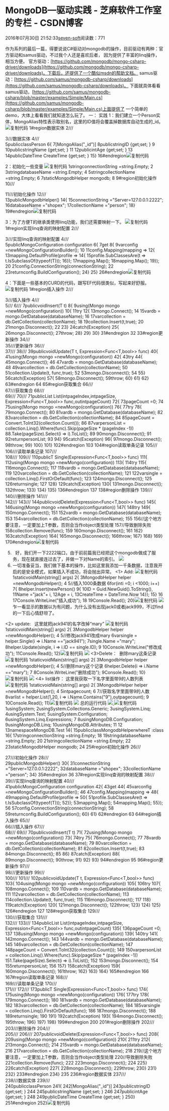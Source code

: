 
# MongoDB—驱动实践 -  芝麻软件工作室的专栏 - CSDN博客


2016年07月30日 21:52:33[seven-soft](https://me.csdn.net/softn)阅读数：771


作为系列的最后一篇，得要说说C\#驱动对mongodb的操作，目前驱动有两种：官方驱动和samus驱动，不过我个人还是喜欢后者，
因为提供了丰富的linq操作，相当方便。
官方驱动：[https://github.com/mongodb/mongo-csharp-driver/downloads](https://github.com/mongodb/mongo-csharp-driver/downloads)。下载后，还提供了一个酷似msdn的帮助文档。
samus驱动：[https://github.com/samus/mongodb-csharp/downloads](https://github.com/samus/mongodb-csharp/downloads)。
下面就具体看看samus驱动，[https://github.com/samus/mongodb-csharp/blob/master/examples/Simple/Main.cs](https://github.com/samus/mongodb-csharp/blob/master/examples/Simple/Main.cs)上面提供了
一个简单的demo，大体上看看我们就知道怎么玩了。
一： 实践
1：我们建立一个Person实体，MongoAlias特性表示取别名，这里的ID值将会覆盖掉数据库自动生成的_id。
![复制代码](http://common.cnblogs.com/images/copycode.gif)
1\#region数据实体
2///<summary>
3///数据实体
4///</summary>
5publicclassPerson
6{
7[MongoAlias("_id")]
8publicstringID {get;set; }
9
10publicstringName {get;set; }
11
12publicintAge {get;set; }
13
14publicDateTime CreateTime {get;set; }
15}
16\#endregion![复制代码](http://common.cnblogs.com/images/copycode.gif)

2：初始化一些变量
![复制代码](http://common.cnblogs.com/images/copycode.gif)
1stringconnectionString =string.Empty;
2
3stringdatabaseName =string.Empty;
4
5stringcollectionName =string.Empty;
6
7staticMongodbHelper<T> mongodb;
8
9\#region初始化操作
10///<summary>
11///初始化操作
12///</summary>
13publicMongodbHelper()
14{
15connectionString ="Server=127.0.0.1:2222";
16databaseName ="shopex";
17collectionName ="person";
18}
19\#endregion![复制代码](http://common.cnblogs.com/images/copycode.gif)

3：为了方便T的继承类使用linq功能，我们还需要映射一下。
![复制代码](http://common.cnblogs.com/images/copycode.gif)
1\#region实现linq查询的映射配置
2///<summary>
3///实现linq查询的映射配置
4///</summary>
5publicMongoConfiguration configuration
6{
7get
8{
9varconfig =newMongoConfigurationBuilder();
10
11config.Mapping(mapping =>
12{
13mapping.DefaultProfile(profile =>
14{
15profile.SubClassesAre(t => t.IsSubclassOf(typeof(T)));
16});
17mapping.Map<T>();
18mapping.Map<T>();
19});
20
21config.ConnectionString(connectionString);
22
23returnconfig.BuildConfiguration();
24}
25}
26\#endregion![复制代码](http://common.cnblogs.com/images/copycode.gif)

4：下面是一些基本的CURD的代码，跟写EF代码很类似，写起来好舒服。
![复制代码](http://common.cnblogs.com/images/copycode.gif)
1\#region插入操作
2///<summary>
3///插入操作
4///</summary>
5///<param name="person"></param>
6///<returns></returns>
7publicvoidInsert(T t)
8{
9using(Mongo mongo =newMongo(configuration))
10{
11try
12{
13mongo.Connect();
14
15vardb = mongo.GetDatabase(databaseName);
16
17varcollection = db.GetCollection<T>(collectionName);
18
19collection.Insert(t,true);
20
21mongo.Disconnect();
22
23}
24catch(Exception)
25{
26mongo.Disconnect();
27throw;
28}
29}
30}
31\#endregion
32
33\#region更新操作
34///<summary>
35///更新操作
36///</summary>
37///<param name="person"></param>
38///<returns></returns>
39publicvoidUpdate(T t, Expression<Func<T,bool>> func)
40{
41using(Mongo mongo =newMongo(configuration))
42{
43try
44{
45mongo.Connect();
46
47vardb = mongo.GetDatabase(databaseName);
48
49varcollection = db.GetCollection<T>(collectionName);
50
51collection.Update<T>(t, func,true);
52
53mongo.Disconnect();
54
55}
56catch(Exception)
57{
58mongo.Disconnect();
59throw;
60}
61}
62}
63\#endregion
64
65\#region获取集合
66///<summary>
67///获取集合
68///</summary>
69///<param name="person"></param>
70///<returns></returns>
71publicList<T> List(intpageIndex,intpageSize, Expression<Func<T,bool>> func,outintpageCount)
72{
73pageCount =0;
74
75using(Mongo mongo =newMongo(configuration))
76{
77try
78{
79mongo.Connect();
80
81vardb = mongo.GetDatabase(databaseName);
82
83varcollection = db.GetCollection<T>(collectionName);
84
85pageCount = Convert.ToInt32(collection.Count());
86
87varpersonList = collection.Linq().Where(func).Skip(pageSize * (pageIndex -1))
88.Take(pageSize).Select(i => i).ToList();
89
90mongo.Disconnect();
91
92returnpersonList;
93
94}
95catch(Exception)
96{
97mongo.Disconnect();
98throw;
99}
100}
101}
102\#endregion
103
104\#region读取单条记录
105///<summary>
106///读取单条记录
107///</summary>
108///<param name="person"></param>
109///<returns></returns>
110publicT Single(Expression<Func<T,bool>> func)
111{
112using(Mongo mongo =newMongo(configuration))
113{
114try
115{
116mongo.Connect();
117
118vardb = mongo.GetDatabase(databaseName);
119
120varcollection = db.GetCollection<T>(collectionName);
121
122varsingle = collection.Linq().FirstOrDefault(func);
123
124mongo.Disconnect();
125
126returnsingle;
127
128}
129catch(Exception)
130{
131mongo.Disconnect();
132throw;
133}
134}
135}
136\#endregion
137
138\#region删除操作
139///<summary>
140///删除操作
141///</summary>
142///<param name="person"></param>
143///<returns></returns>
144publicvoidDelete(Expression<Func<T,bool>> func)
145{
146using(Mongo mongo =newMongo(configuration))
147{
148try
149{
150mongo.Connect();
151
152vardb = mongo.GetDatabase(databaseName);
153
154varcollection = db.GetCollection<T>(collectionName);
155
156//这个地方要注意，一定要加上T参数，否则会当作object类型处理
157//导致删除失败
158collection.Remove<T>(func);
159
160mongo.Disconnect();
161
162}
163catch(Exception)
164{
165mongo.Disconnect();
166throw;
167}
168}
169}
170\#endregion![复制代码](http://common.cnblogs.com/images/copycode.gif)


5.   好，我们开一下2222端口，由于前前篇我已经把这个mongodb做成了服务，现在就直接连过去了，并做一下对Name的索引。
![](http://pic002.cnblogs.com/images/2012/214741/2012030900455844.png)
6. 一切准备妥当，我们做下基本的操作，比如这里我添加一千条数据，注意我开启的是安全模式，如果插入不成功，将会抛出异常。
<1> Add:
![复制代码](http://common.cnblogs.com/images/copycode.gif)
1staticvoidMain(string[] args)
2{
3MongodbHelper<Person> helper =newMongodbHelper<Person>();
4
5//插入1000条数据
6for(inti =0; i <1000; i++)
7{
8helper.Insert(newPerson()
9{
10ID = Guid.NewGuid().ToString(),
11Name ="jack"+ i,
12Age = i,
13CreateTime = DateTime.Now
14});
15}
16
17Console.WriteLine("插入成功");
18
19Console.Read();
20}![复制代码](http://common.cnblogs.com/images/copycode.gif)
![](http://pic002.cnblogs.com/images/2012/214741/2012030900193928.png)
乍一看显示的数据以为有问题，为什么没有出现jack0或者jack999，不过find的一下后心情舒坦了。

<2> update:   这里就把jack941的名字改掉“mary”
![复制代码](http://common.cnblogs.com/images/copycode.gif)
1staticvoidMain(string[] args)
2{
3MongodbHelper<Person> helper =newMongodbHelper<Person>();
4
5//修改jack941改成mary
6varsingle = helper.Single(i => i.Name =="jack941");
7single.Name ="mary";
8helper.Update(single, i => i.ID == single.ID);
9
10Console.WriteLine("修改成功");
11Console.Read();
12}![复制代码](http://common.cnblogs.com/images/copycode.gif)
![](http://pic002.cnblogs.com/images/2012/214741/2012030900241194.png)
<3>Delete：  删除mary这条记录
![复制代码](http://common.cnblogs.com/images/copycode.gif)
1staticvoidMain(string[] args)
2{
3MongodbHelper<Person> helper =newMongodbHelper<Person>();
4
5//删除mary这个记录
6helper.Delete(i => i.Name =="mary");
7
8Console.WriteLine("删除成功");
9Console.Read();
10}![复制代码](http://common.cnblogs.com/images/copycode.gif)
![](http://pic002.cnblogs.com/images/2012/214741/2012030900272887.png)
<4> list操作： 这里我获取一下名字里面带9的人数列表
![复制代码](http://common.cnblogs.com/images/copycode.gif)
1staticvoidMain(string[] args)
2{
3MongodbHelper<Person> helper =newMongodbHelper<Person>();
4
5intpagecount;
6
7//获取名字里面带9的人数
8varlist = helper.List(1,20, i => i.Name.Contains("9"),outpagecount);
9
10Console.Read();
11}![复制代码](http://common.cnblogs.com/images/copycode.gif)
![](http://pic002.cnblogs.com/images/2012/214741/2012030900311418.png)
总的运行代码
![](http://images.cnblogs.com/OutliningIndicators/ExpandedBlockStart.gif)[
](http://images.cnblogs.com/OutliningIndicators/ExpandedBlockStart.gif)![复制代码](http://common.cnblogs.com/images/copycode.gif)
1usingSystem;
2usingSystem.Collections.Generic;
3usingSystem.Linq;
4usingSystem.Text;
5usingSystem.Configuration;
6usingSystem.Linq.Expressions;
7
8usingMongoDB.Configuration;
9usingMongoDB.Linq;
10usingMongoDB.Attributes;
11
12
13namespaceMongoDB.Test
14{
15publicclassMongodbHelper<T>whereT :class
16{
17stringconnectionString =string.Empty;
18
19stringdatabaseName =string.Empty;
20
21stringcollectionName =string.Empty;
22
23staticMongodbHelper<T> mongodb;
24
25\#region初始化操作
26///<summary>
27///初始化操作
28///</summary>
29publicMongodbHelper()
30{
31connectionString ="Server=127.0.0.1:2222";
32databaseName ="shopex";
33collectionName ="person";
34}
35\#endregion
36
37\#region实现linq查询的映射配置
38///<summary>
39///实现linq查询的映射配置
40///</summary>
41publicMongoConfiguration configuration
42{
43get
44{
45varconfig =newMongoConfigurationBuilder();
46
47config.Mapping(mapping =>
48{
49mapping.DefaultProfile(profile =>
50{
51profile.SubClassesAre(t => t.IsSubclassOf(typeof(T)));
52});
53mapping.Map<T>();
54mapping.Map<T>();
55});
56
57config.ConnectionString(connectionString);
58
59returnconfig.BuildConfiguration();
60}
61}
62\#endregion
63
64\#region插入操作
65///<summary>
66///插入操作
67///</summary>
68///<param name="person"></param>
69///<returns></returns>
70publicvoidInsert(T t)
71{
72using(Mongo mongo =newMongo(configuration))
73{
74try
75{
76mongo.Connect();
77
78vardb = mongo.GetDatabase(databaseName);
79
80varcollection = db.GetCollection<T>(collectionName);
81
82collection.Insert(t,true);
83
84mongo.Disconnect();
85
86}
87catch(Exception)
88{
89mongo.Disconnect();
90throw;
91}
92}
93}
94\#endregion
95
96\#region更新操作
97///<summary>
98///更新操作
99///</summary>
100///<param name="person"></param>
101///<returns></returns>
102publicvoidUpdate(T t, Expression<Func<T,bool>> func)
103{
104using(Mongo mongo =newMongo(configuration))
105{
106try
107{
108mongo.Connect();
109
110vardb = mongo.GetDatabase(databaseName);
111
112varcollection = db.GetCollection<T>(collectionName);
113
114collection.Update<T>(t, func,true);
115
116mongo.Disconnect();
117
118}
119catch(Exception)
120{
121mongo.Disconnect();
122throw;
123}
124}
125}
126\#endregion
127
128\#region获取集合
129///<summary>
130///获取集合
131///</summary>
132///<param name="person"></param>
133///<returns></returns>
134publicList<T> List(intpageIndex,intpageSize, Expression<Func<T,bool>> func,outintpageCount)
135{
136pageCount =0;
137
138using(Mongo mongo =newMongo(configuration))
139{
140try
141{
142mongo.Connect();
143
144vardb = mongo.GetDatabase(databaseName);
145
146varcollection = db.GetCollection<T>(collectionName);
147
148pageCount = Convert.ToInt32(collection.Count());
149
150varpersonList = collection.Linq().Where(func).Skip(pageSize * (pageIndex -1))
151.Take(pageSize).Select(i => i).ToList();
152
153mongo.Disconnect();
154
155returnpersonList;
156
157}
158catch(Exception)
159{
160mongo.Disconnect();
161throw;
162}
163}
164}
165\#endregion
166
167\#region读取单条记录
168///<summary>
169///读取单条记录
170///</summary>
171///<param name="person"></param>
172///<returns></returns>
173publicT Single(Expression<Func<T,bool>> func)
174{
175using(Mongo mongo =newMongo(configuration))
176{
177try
178{
179mongo.Connect();
180
181vardb = mongo.GetDatabase(databaseName);
182
183varcollection = db.GetCollection<T>(collectionName);
184
185varsingle = collection.Linq().FirstOrDefault(func);
186
187mongo.Disconnect();
188
189returnsingle;
190
191}
192catch(Exception)
193{
194mongo.Disconnect();
195throw;
196}
197}
198}
199\#endregion
200
201\#region删除操作
202///<summary>
203///删除操作
204///</summary>
205///<param name="person"></param>
206///<returns></returns>
207publicvoidDelete(Expression<Func<T,bool>> func)
208{
209using(Mongo mongo =newMongo(configuration))
210{
211try
212{
213mongo.Connect();
214
215vardb = mongo.GetDatabase(databaseName);
216
217varcollection = db.GetCollection<T>(collectionName);
218
219//这个地方要注意，一定要加上T参数，否则会当作object类型处理
220//导致删除失败
221collection.Remove<T>(func);
222
223mongo.Disconnect();
224
225}
226catch(Exception)
227{
228mongo.Disconnect();
229throw;
230}
231}
232}
233\#endregion
234}
235
236\#region数据实体
237///<summary>
238///数据实体
239///</summary>
240publicclassPerson
241{
242[MongoAlias("_id")]
243publicstringID {get;set; }
244
245publicstringName {get;set; }
246
247publicintAge {get;set; }
248
249publicDateTime CreateTime {get;set; }
250}
251\#endregion
252}![复制代码](http://common.cnblogs.com/images/copycode.gif)



